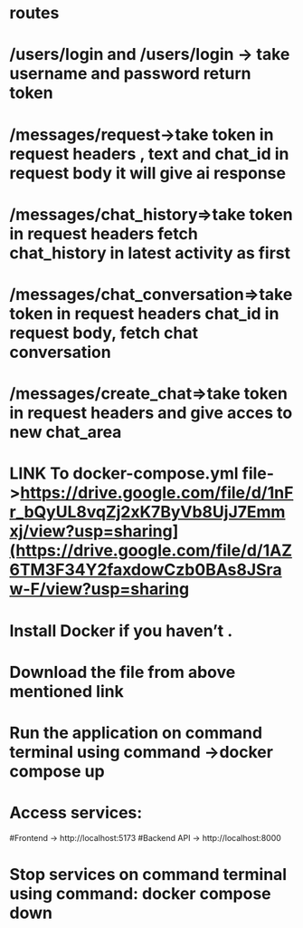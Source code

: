 # routes
# /users/login and /users/login -> take username and password  return token
# /messages/request->take token in request headers , text and chat_id in request body it will give ai response 
# /messages/chat_history=>take token in request headers fetch chat_history in latest activity as first
# /messages/chat_conversation=>take token in request headers chat_id in request body, fetch chat conversation
# /messages/create_chat=>take token in request headers  and give acces to new chat_area

# LINK To docker-compose.yml file->https://drive.google.com/file/d/1nFr_bQyUL8vqZj2xK7ByVb8UjJ7Emmxj/view?usp=sharing](https://drive.google.com/file/d/1AZ6TM3F34Y2faxdowCzb0BAs8JSraw-F/view?usp=sharing
# Install Docker if you haven’t .
# Download the file from above mentioned link
# Run the application on command terminal using command ->docker compose up
# Access services:
#Frontend → http://localhost:5173
#Backend API → http://localhost:8000
# Stop services on command terminal using command: docker compose down
